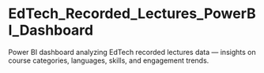 # EdTech_Recorded_Lectures_PowerBI_Dashboard
Power BI dashboard analyzing EdTech recorded lectures data — insights on course categories, languages, skills, and engagement trends.
